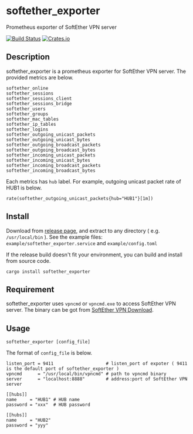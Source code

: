 # softether_exporter
Prometheus exporter of SoftEther VPN server

[![Build Status](https://travis-ci.org/dalance/softether_exporter.svg?branch=master)](https://travis-ci.org/dalance/softether_exporter)
[![Crates.io](https://img.shields.io/crates/v/softether_exporter.svg)](https://crates.io/crates/softether_exporter)

## Description

softether_exporter is a prometheus exporter for SoftEther VPN server.
The provided metrics are below.

```
softether_online
softether_sessions
softether_sessions_client
softether_sessions_bridge
softether_users
softether_groups
softether_mac_tables
softether_ip_tables
softether_logins
softether_outgoing_unicast_packets
softether_outgoing_unicast_bytes
softether_outgoing_broadcast_packets
softether_outgoing_broadcast_bytes
softether_incoming_unicast_packets
softether_incoming_unicast_bytes
softether_incoming_broadcast_packets
softether_incoming_broadcast_bytes
```

Each metrics has `hub` label. For example, outgoing unicast packet rate of HUB1 is below.

```
rate(softether_outgoing_unicast_packets{hub="HUB1"}[1m])
```

## Install
Download from [release page](https://github.com/dalance/softether_exporter/releases/latest), and extract to any directory ( e.g. `/usr/local/bin` ).
See the example files: `example/softether_exporter.service` and `example/config.toml`

If the release build doesn't fit your environment, you can build and install from source code.

```
cargo install softether_exporter
```

## Requirement

softether_exporter uses `vpncmd` or `vpncmd.exe` to access SoftEther VPN server.
The binary can be got from [SoftEther VPN Download](http://www.softether-download.com/?product=softether).

## Usage

```
softether_exporter [config_file]
```

The format of `config_file` is below.

```
listen_port = 9411                    # listen_port of expoter ( 9411 is the default port of softether_exporter )
vpncmd      = "/usr/local/bin/vpncmd" # path to vpncmd binary
server      = "localhost:8888"        # address:port of SoftEther VPN server

[[hubs]]
name     = "HUB1" # HUB name
password = "xxx"  # HUB password

[[hubs]]
name     = "HUB2"
password = "yyy"
```
